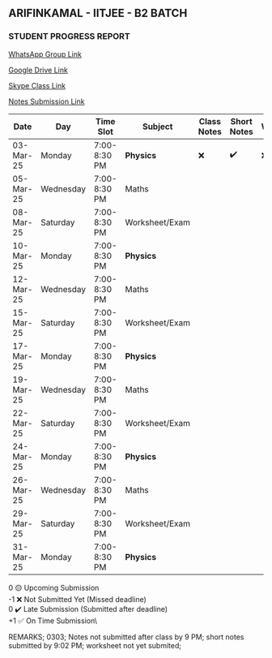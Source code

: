 ## ARIFINKAMAL - IITJEE - B2 BATCH

### STUDENT PROGRESS REPORT

[WhatsApp Group Link](https://chat.whatsapp.com/IcIBqSvyGPgJkwDTbtyvd2)

[Google Drive Link](https://drive.google.com/drive/folders/1g0nm4o3BizxrXiRnvBv8-LBTxeyQbohV?usp=drive_link)

[Skype Class Link](https://join.skype.com/qTgv34k7jW4S)

[Notes Submission Link](https://docs.google.com/forms/d/e/1FAIpQLSeYsJlvEA5n5GSLVQ8YtfVuUbyVEJihMepeZNAwot8tib5skg/viewform?usp=sharing)

| Date       | Day        | Time Slot      | Subject             | Class Notes | Short Notes | Worksheet |
|------------|-----------|---------------|---------------------|-------------|-------------|-----------|
| 03-Mar-25  | Monday    | 7:00-8:30 PM  | **Physics**         |      ❌     |      ✔️       |     ❌      |
| 05-Mar-25  | Wednesday | 7:00-8:30 PM  | Maths              |             |             |           |
| 08-Mar-25  | Saturday  | 7:00-8:30 PM  | Worksheet/Exam     |             |             |           |
| 10-Mar-25  | Monday    | 7:00-8:30 PM  | **Physics**         |             |             |           |
| 12-Mar-25  | Wednesday | 7:00-8:30 PM  | Maths              |             |             |           |
| 15-Mar-25  | Saturday  | 7:00-8:30 PM  | Worksheet/Exam     |             |             |           |
| 17-Mar-25  | Monday    | 7:00-8:30 PM  | **Physics**         |             |             |           |
| 19-Mar-25  | Wednesday | 7:00-8:30 PM  | Maths              |             |             |           |
| 22-Mar-25  | Saturday  | 7:00-8:30 PM  | Worksheet/Exam     |             |             |           |
| 24-Mar-25  | Monday    | 7:00-8:30 PM  | **Physics**         |             |             |           |
| 26-Mar-25  | Wednesday | 7:00-8:30 PM  | Maths              |             |             |           |
| 29-Mar-25  | Saturday  | 7:00-8:30 PM  | Worksheet/Exam     |             |             |           |
| 31-Mar-25  | Monday    | 7:00-8:30 PM  | **Physics**         |             |             |           |

0 🟡 Upcoming Submission\
-1 ❌ Not Submitted Yet (Missed deadline)\
0 ✔️ Late Submission (Submitted after deadline)\
+1 ✅ On Time Submission\

REMARKS; 0303; Notes not submitted after class by 9 PM; short notes submitted by 9:02 PM; worksheet not yet submited; 
